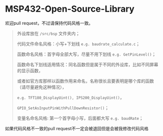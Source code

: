 # MSP432-Open-Source-Library

欢迎pull request，不过请保持代码风格一致。

> 外设库放在 `/src/bsp` 文件夹内；
> 
> 代码文件命名风格：小写+下划线 `e.g. baudrate_calculate.c`；
> 
> 函数命名风格：首字母全部大写，尽量不用下划线 `e.g. GetPinLevel()`；
> 
> 函数命名下划线适用情况：同名函数但是属于不同的外设库，比如不同屏幕的显示函数，
> 
> 或者如官方库那样以函数作用来命名，名称很长且要表明是哪个库的函数（请尽量避免这种情况），
> 
> `e.g. TFT180_DisplayUint(), IPS200_DisplayUint()`，
> 
> `GPIO_SetAsInputPinWithPullDownResistor()`；
> 
> 变量名命名风格: 第一个首字母小写，后面都大写 `e.g. baudRate`；

如果代码风格不一致的pull request不一定会被退回但是会被我修改代码风格